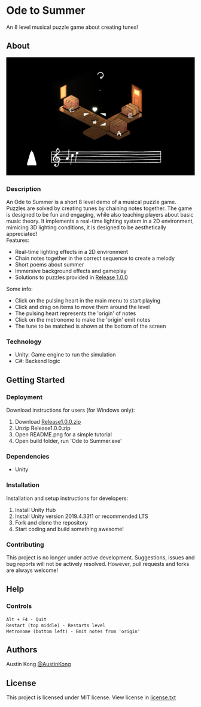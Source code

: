 # Ode to Summer
An 8 level musical puzzle game about creating tunes!
## About
![Image](Image.png)
### Description
An Ode to Summer is a short 8 level demo of a musical puzzle game. Puzzles are solved by creating tunes by chaining notes together. The game is designed to be fun and engaging, while also teaching players about basic music theory. It implements a real-time lighting system in a 2D environment, mimicing 3D lighting conditions, it is designed to be aesthetically appreciated!
<br>
Features:

* Real-time lighting effects in a 2D environment
* Chain notes together in the correct sequence to create a melody
* Short poems about summer
* Immersive background effects and gameplay
* Solutions to puzzles provided in [Release 1.0.0](https://github.com/AustinKong/Helios/releases/tag/1.0.0)

Some info:
* Click on the pulsing heart in the main menu to start playing
* Click and drag on items to move them around the level
* The pulsing heart represents the 'origin' of notes
* Click on the metronome to make the 'origin' emit notes
* The tune to be matched is shown at the bottom of the screen

### Technology
* Unity: Game engine to run the simulation
* C#: Backend logic
## Getting Started
### Deployment
Download instructions for users (for Windows only):
1. Download [Release1.0.0.zip](https://github.com/AustinKong/Helios/releases/tag/1.0.0)
2. Unzip Release1.0.0.zip
3. Open README.png for a simple tutorial
4. Open build folder, run 'Ode to Summer.exe'
### Dependencies
* Unity
### Installation
Installation and setup instructions for developers:
1. Install Unity Hub
2. Install Unity version 2019.4.33f1 or recommended LTS
3. Fork and clone the repository
4. Start coding and build something awesome!
### Contributing
This project is no longer under active development. Suggestions, issues and bug reports will not be actively resolved. However, pull requests and forks are always welcome!
## Help
### Controls
	Alt + F4 - Quit
	Restart (top middle) - Restarts level
	Metronome (bottom left) - Emit notes from 'origin'
	
## Authors
Austin Kong [@AustinKong](https://github.com/AustinKong)
## License
This project is licensed under MIT license. View license in [license.txt](license.txt)
